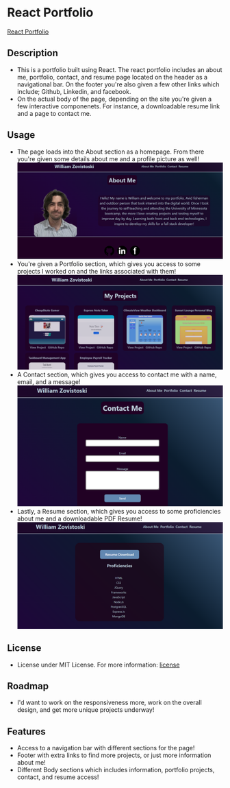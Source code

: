 # React Portfolio

[React Portfolio](https://williamzreactportfolio.netlify.app/)

## Description 
- This is a portfolio built using React. The react portfolio includes an about me, portfolio, contact, and resume page located on the header as a navigational bar. On the footer you're also given a few other links which include; Github, Linkedin, and facebook.
- On the actual body of the page, depending on the site you're given a few interactive componenets. For instance, a downloadable resume link and a page to contact me.

## Usage
- The page loads into the About section as a homepage. From there you're given some details about me and a profile picture as well!
![About Page](/public/About-Page.png)
- You're given a Portfolio section, which gives you access to some projects I worked on and the links associated with them!
![Portfolio Page](/public/Portfolio-Page.png)
- A Contact section, which gives you access to contact me with a name, email, and a message!
![Contact Page](/public/Contact-Page.png)
- Lastly, a Resume section, which gives you access to some proficiencies about me and a downloadable PDF Resume!
![Resume Page](/public/Resume-Page.png)

## License
- License under MIT License. For more information: [license](https://opensource.org/license/MIT)

## Roadmap 
- I'd want to work on the responsiveness more, work on the overall design, and get more unique projects underway!

## Features 
- Access to a navigation bar with different sections for the page!
- Footer with extra links to find more projects, or just more information about me!
- Different Body sections which includes information, portfolio projects, contact, and resume access!
